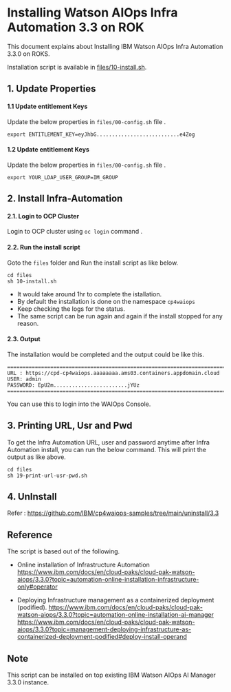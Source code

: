 # Installing Watson AIOps Infra Automation 3.3 on ROK

This document explains about Installing IBM Watson AIOps Infra Automation 3.3.0 on ROKS.

Installation script is available in [files/10-install.sh](./files/10-install.sh).


## 1. Update Properties

#### 1.1 Update entitlement Keys

Update the below properties in `files/00-config.sh` file .

```
export ENTITLEMENT_KEY=eyJhbG...........................e4Zog
```

#### 1.2 Update entitlement Keys

Update the below properties in `files/00-config.sh` file .

```
export YOUR_LDAP_USER_GROUP=IM_GROUP
```

## 2. Install Infra-Automation

#### 2.1. Login to OCP Cluster

Login to OCP cluster using  `oc login` command .

#### 2.2. Run the install script

Goto the `files` folder and Run the install script as like below.

```
cd files
sh 10-install.sh
```

- It would take around 1hr to complete the istallation. 
- By default the installation is done on the namespace `cp4waiops`
- Keep checking the logs for the status. 
- The same script can be run again and again if the install stopped for any reason.

#### 2.3. Output
 
The installation would be completed and the output could be like this.

```
=====================================================================================================
URL : https://cpd-cp4waiops.aaaaaaaa.ams03.containers.appdomain.cloud
USER: admin
PASSWORD: EpU2m........................jYUz
=====================================================================================================

```

You can use this to login into the WAIOps Console.

## 3. Printing URL, Usr and Pwd

To get the Infra Automation URL, user and password anytime after Infra Automation install, you can run the below command. This will print the output as like above.

```
cd files
sh 19-print-url-usr-pwd.sh
```

## 4. UnInstall

Refer : https://github.com/IBM/cp4waiops-samples/tree/main/uninstall/3.3

## Reference

The script is based out of the following.

- Online installation of Infrastructure Automation
https://www.ibm.com/docs/en/cloud-paks/cloud-pak-watson-aiops/3.3.0?topic=automation-online-installation-infrastructure-only#operator

- Deploying Infrastructure management as a containerized deployment (podified).
https://www.ibm.com/docs/en/cloud-paks/cloud-pak-watson-aiops/3.3.0?topic=automation-online-installation-ai-manager
https://www.ibm.com/docs/en/cloud-paks/cloud-pak-watson-aiops/3.3.0?topic=management-deploying-infrastructure-as-containerized-deployment-podified#deploy-install-operand


## Note

This script can be installed on top existing IBM Watson AIOps AI Manager 3.3.0 instance.

